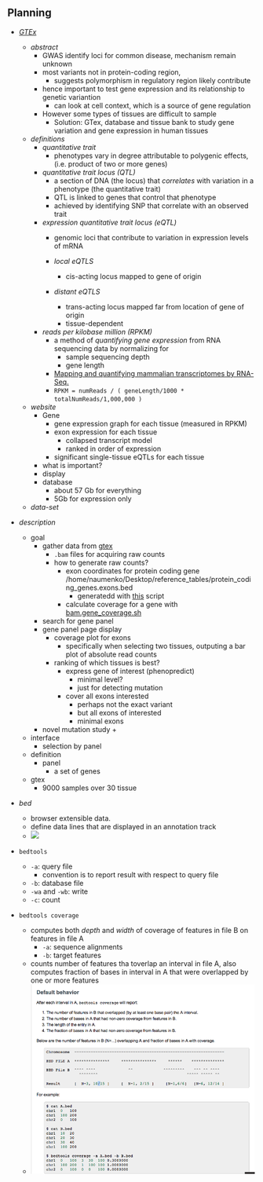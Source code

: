 ## Planning 

+ [_GTEx_](https://www.ncbi.nlm.nih.gov/pmc/articles/PMC4010069/)
    + _abstract_ 
        + GWAS identify loci for common disease, mechanism remain unknown
        + most variants not in protein-coding region, 
            + suggests polymorphism in regulatory region likely contribute
        +  hence important to test gene expression and its relationship to genetic variantion
            + can look at cell context, which is a source of gene regulation 
        + However some types of tissues are difficult to sample 
            + Solution: GTex, database and tissue bank to study gene variation and gene expression in human tissues 
    + _definitions_ 
        + _quantitative trait_ 
            + phenotypes vary in degree attributable to polygenic effects, (i.e. product of two or more genes)
        + _quantitative trait locus (QTL)_
            +  a section of DNA (the locus) that _correlates_ with variation in a phenotype (the quantitative trait)
            + QTL is linked to genes that control that phenotype 
            + achieved by identifying SNP that correlate with an observed trait 
        + _expression quantitative trait locus (eQTL)_
            + genomic loci that contribute to variation in expression levels of mRNA
            + _local eQTLS_ 
                + cis-acting locus mapped to gene of origin 

            + _distant eQTLS_ 
                + trans-acting locus mapped far from location of gene of origin 
                + tissue-dependent
        + _reads per kilobase million (RPKM)_ 
            + a method of _quantifying gene expression_ from RNA sequencing data by normalizing for 
                + sample sequencing depth
                + gene length
            + [Mapping and quantifying mammalian transcriptomes by RNA-Seq.](https://www.ncbi.nlm.nih.gov/pubmed/18516045)
            + `RPKM = numReads / ( geneLength/1000 * totalNumReads/1,000,000 )`
    + _website_ 
        + Gene 
            + gene expression graph for each tissue (measured in RPKM)
            + exon expression for each tissue
                + collapsed transcript model 
                + ranked in order of expression
            + significant single-tissue eQTLs for each tissue
        + what is important?
        + display 
        + database 
            + about 57 Gb for everything 
            + 5Gb for expression only 
    + _data-set_  


+ _description_
    + goal 
        + gather data from [gtex](https://www.gtexportal.org/home/datasets) 
            + `.bam` files for acquiring raw counts
            + how to generate raw counts?
                + exon coordinates for protein coding gene /home/naumenko/Desktop/reference_tables/protein_coding_genes.exons.bed
                    + generatedd with [this](https://github.com/naumenko-sa/bioscripts/blob/master/genes.R) script
                + calculate coverage for a gene with [bam.gene_coverage.sh](https://github.com/naumenko-sa/bioscripts/blob/master/bam.gene_coverage.sh)
        + search for gene panel
        + gene panel page display 
            + coverage plot for exons 
                + specifically when selecting two tissues, outputing a bar plot of absolute read counts 
            + ranking of which tissues is best? 
                + express gene of interest (phenopredict)
                    + minimal level?
                    + just for detecting mutation
                + cover all exons interested 
                    + perhaps not the exact variant 
                    + but all exons of interested 
                    + minimal exons 
        + novel mutation study 
            +   
    + interface 
        + selection by panel 
    + definition 
        + panel 
            + a set of genes 
    + gtex 
        + 9000 samples over 30 tissue

+ _bed_ 
    + browser extensible data. 
    + define data lines that are displayed in an annotation track
    + ![](./asssets/catbed.png)
+ `bedtools` 
    + `-a`: query file 
        + convention is to report result with respect to query file 
    + `-b`: database file 
    + `-wa` and `-wb`: write 
    + `-c`: count 
+ `bedtools coverage`
    + computes both _depth_ and _width_ of coverage of features in file B on features in file A
        + `-a`: sequence alignments 
        + `-b`: target features
    + counts number of features tha toverlap an interval in file A, also computes fraction of bases in interval in A that were overlapped by one or more features
    + ![](./assets/bedtoolscoverage.png)

